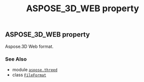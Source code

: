﻿---
title: ASPOSE_3D_WEB property
second_title: Aspose.3D for Python via .NET API References
description: 
type: docs
weight: 90
url: /aspose.threed/fileformat/aspose_3d_web/
is_root: false
---

## ASPOSE_3D_WEB property


Aspose.3D Web format.

### See Also
* module [`aspose.threed`](../../)
* class [`FileFormat`](/3d/python-net/aspose.threed/fileformat)

